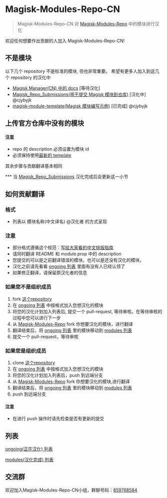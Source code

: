 # Magisk-Modules-Repo-CN

> Magisk-Modules-Repo-CN 对 [Magisk-Modules-Repo](https://github.com/Magisk-Modules-Repo) 中的模块进行汉化

欢迎任何想要作出贡献的人加入 Magisk-Modules-Repo-CN!

## 不是模块
以下几个 repository 不是标准的模块, 但也非常重要。
希望有更多人加入到这几个 repository 的汉化中
- [Magisk Manager(CN) 中的 docs](https://github.com/Magisk-Modules-Repo-CN/Magisk/tree/master/docs) [等待汉化]
- [Magisk_Repo_Submissions(用于提交 Magisk 模块到仓库)](https://github.com/Magisk-Modules-Repo-CN/Magisk_Repo_Submissions) [汉化中] @cjybyjk
- [magisk-module-template(Magisk 模块编写示例)](https://github.com/Magisk-Modules-Repo-CN/magisk-module-template) [已完成] @cjybyjk

## 上传官方仓库中没有的模块
#### 注意
- repo 的 description 必须设置为模块 id
- 必须保持使用[最新的 template](https://github.com/Magisk-Modules-Repo-CN/magisk-module-template)

其余步骤与贡献翻译基本相同

*** 当 [Magisk_Repo_Submissions](https://github.com/Magisk-Modules-Repo-CN/Magisk_Repo_Submissions) 汉化完成后会更新这一小节

## 如何贡献翻译

### 格式
- 列表以 模块名称(中文译名) @汉化者 的方式呈现

### 注意
- 部分格式遵循这个规范：[写给大家看的中文排版指南](http://zhuanlan.zhihu.com/p/20506092)
- 请同时翻译 README 和 module.prop 中的 description
- 您提交的可以是之前翻译错误的模块，也可以是还没有汉化的模块，
- 汉化之前请先看看 [ongoing 列表](https://github.com/Magisk-Modules-Repo-CN/modules_list/blob/master/ongoing_list.md) 里面有没有人已经认领了
- 如果修正翻译，请保留原汉化者的信息

### 如果您不是组织成员
1. fork [这个repository](https://github.com/Magisk-Modules-Repo-CN/modules_list)
2. 在 [ongoing 列表](https://github.com/Magisk-Modules-Repo-CN/modules_list/blob/master/ongoing_list.md) 中按格式加入您想汉化的模块
3. 将您的汉化计划加入列表后, 提交一个 pull-request, 等待审核。在等待审核的过程中您可以进行下一步
4. 从 [Magisk-Modules-Repo](https://github.com/Magisk-Modules-Repo) fork 你想要汉化的模块，进行翻译
5. 翻译结束后，将 [ongoing 列表](https://github.com/Magisk-Modules-Repo-CN/modules_list/blob/master/ongoing_list.md) 里的模块移动到 [modules 列表](https://github.com/Magisk-Modules-Repo-CN/modules_list/blob/master/modules_list.md) 
6. 提交一个 pull-request，等待审核

### 如果您是组织成员
1. clone [这个repository](https://github.com/Magisk-Modules-Repo-CN/modules_list)
2. 在 [ongoing 列表](https://github.com/Magisk-Modules-Repo-CN/modules_list/blob/master/ongoing_list.md) 中按格式加入您想汉化的模块
2. 将您的汉化计划加入列表后，push 到远端分支
3. 从 [Magisk-Modules-Repo](https://github.com/Magisk-Modules-Repo) fork 你想要汉化的模块,进行翻译
5. 翻译结束后，将 [ongoing 列表](https://github.com/Magisk-Modules-Repo-CN/modules_list/blob/master/ongoing_list.md) 里的模块移动到 [modules 列表](https://github.com/Magisk-Modules-Repo-CN/modules_list/blob/master/modules_list.md) 
5. push 到远端分支
#### 注意
- 在进行 push 操作时请先检查是否有更新的提交

## 列表
[ongoing(正在汉化) 列表](https://github.com/Magisk-Modules-Repo-CN/modules_list/blob/master/ongoing_list.md) 

[modules(汉化完成) 列表](https://github.com/Magisk-Modules-Repo-CN/modules_list/blob/master/modules_list.md) 

## 交流群
欢迎加入Magisk-Modules-Repo-CN小组，群聊号码：[859768584](https://jq.qq.com/?_wv=1027&k=53iHiNg)
